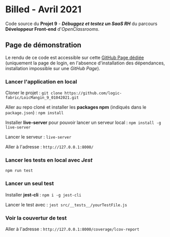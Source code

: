 # Billed - Avril 2021

Code source du **Projet 9** - **_Débuggez et testez un SaaS RH_** du parcours **Développeur Front-end** d'_OpenClassrooms_.

## Page de démonstration

Le rendu de ce code est accessible sur cette [GitHub Page dédiée](https://logic-fabric.github.io/LoicMangin_9_01042021/) (uniquement la page de login, en l'absence d'installation des dépendances, installation impossible sur une _GitHub Page_).

### Lancer l'application en local

Cloner le projet : `git clone https://github.com/logic-fabric/LoicMangin_9_01042021.git`

Aller au repo cloné et installer les **packages npm** (indiqués dans le `package.json`) : `npm install`

Installer **live-server** pour pouvoir lancer un serveur local : `npm install -g live-server`

Lancer le serveur : `live-server`

Aller à l'adresse : `http://127.0.0.1:8000/`

### Lancer les tests en local avec _Jest_

`npm run test`

### Lancer un seul test

Installer **jest-cli** : `npm i -g jest-cli`

Lancer le test avec : `jest src/__tests__/yourTestFile.js`

### Voir la couvertur de test

Aller à l'adresse : `http://127.0.0.1:8000/coverage/lcov-report`
